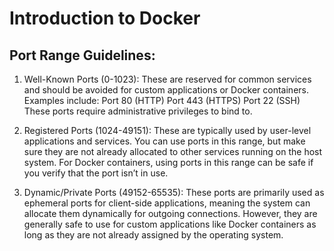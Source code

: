 # Introduction to Docker

## Port Range Guidelines:

1. Well-Known Ports (0-1023):
   These are reserved for common services and should be avoided for custom applications or Docker containers. Examples include:
   Port 80 (HTTP)
   Port 443 (HTTPS)
   Port 22 (SSH)
   These ports require administrative privileges to bind to.

2. Registered Ports (1024-49151):
   These are typically used by user-level applications and services. You can use ports in this range, but make sure they are not already allocated to other services running on the host system.
   For Docker containers, using ports in this range can be safe if you verify that the port isn’t in use.
3. Dynamic/Private Ports (49152-65535):
   These ports are primarily used as ephemeral ports for client-side applications, meaning the system can allocate them dynamically for outgoing connections. However, they are generally safe to use for custom applications like Docker containers as long as they are not already assigned by the operating system.
